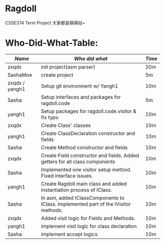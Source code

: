 # Ragdoll
CSSE374 Term Project
大家都是萌萌哒~

# Who-Did-What-Table:
| *Name*         | *Who did what*                                                                      | *Time* |
|----------------|-------------------------------------------------------------------------------------|--------|
| zxqdx          | init project(asm parser)                                                            | 20m    |
| SashaMoe       | create project                                                                      | 5m     |
| zxqdx / yangh1 | Setup git environment w/ Yangh1                                                     | 10m    |
| Sasha          | Setup interfaces and packages for ragdoll.code                                      | 5m     |
| yangh1         | Setup packages for ragdoll.code.visitor & fix typo                                  | 10m    |
| zxqdx          | Create Class' classes                                                               | 10m    |
| yangh1         | Create ClassDeclaration constructor and fields                                      | 10m    |
| Sasha          | Create Method constructor and fields                                                | 10m    |
| zxqdx          | Create Field constructor and fields. Added getters for all class components         | 10m    |
| Sasha          | Implemented one visitor setup method. Fixed interface issues.                       | 10m    |
| yangh1         | Create Ragdoll main class and added instantiation process of IClass.                | 10m    |
| Sasha          | In asm, added IClassComponents to IClass. Implemented part of the IVisitor methods. | 10m    |
| zxqdx          | Added visit logic for Fields and Methods.                                           | 10m    |
| yangh1         | implement visit logic for class declaration                                         | 10m    |
| Sasha          | implement accept logics                                                             | 10m    |
